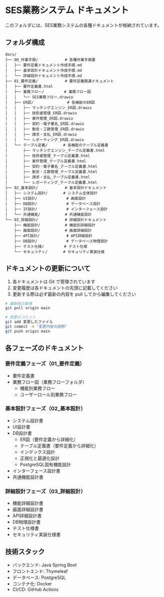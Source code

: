 # SES業務システム ドキュメント

このフォルダには、SES業務システムの各種ドキュメントが格納されています。

## フォルダ構成

```
docs/
├── 00_作業手順/            # 各種作業手順書
│   ├── 要件定義ドキュメント作成手順.md
│   ├── 基本設計ドキュメント作成手順.md
│   └── 詳細設計ドキュメント作成手順.md
├── 01_要件定義/            # 要件定義関連ドキュメント
│   ├── 要件定義書.html
│   ├── 業務フロー/         # 業務フロー図
│   │   └── SES業務フロー.drawio
│   ├── ER図/               # 各機能のER図
│   │   ├── マッチングエンジン_ER図.drawio
│   │   ├── 技術者管理_ER図.drawio
│   │   ├── 案件管理_ER図.drawio
│   │   ├── 契約・電子署名_ER図.drawio
│   │   ├── 勤怠・工数管理_ER図.drawio
│   │   ├── 請求・支払_ER図.drawio
│   │   └── レポーティング_ER図.drawio
│   └── テーブル定義/       # 各機能のテーブル定義書
│       ├── マッチングエンジン_テーブル定義書.html
│       ├── 技術者管理_テーブル定義書.html
│       ├── 案件管理_テーブル定義書.html
│       ├── 契約・電子署名_テーブル定義書.html
│       ├── 勤怠・工数管理_テーブル定義書.html
│       ├── 請求・支払_テーブル定義書.html
│       └── レポーティング_テーブル定義書.html
├── 02_基本設計/            # 基本設計ドキュメント
│   ├── システム設計/       # システム全体設計
│   ├── UI設計/             # 画面設計
│   ├── DB設計/             # データベース設計
│   ├── IF設計/             # インターフェース設計
│   └── 共通機能/           # 共通機能設計
└── 03_詳細設計/            # 詳細設計ドキュメント
    ├── 機能設計/           # 機能別詳細設計
    ├── 画面設計/           # 画面詳細設計
    ├── API設計/            # API詳細設計
    ├── DB設計/             # データベース物理設計
    ├── テスト仕様/         # テスト仕様
    └── セキュリティ/       # セキュリティ実装仕様
```

## ドキュメントの更新について

1. 各ドキュメントは Git で管理されています
2. 変更履歴は各ドキュメントの先頭に記載してください
3. 更新する際は必ず最新の内容を pull してから編集してください

```bash
# 最新版の取得
git pull origin main

# 変更のコミット
git add 変更したファイル
git commit -m "変更内容の説明"
git push origin main
```

## 各フェーズのドキュメント

### 要件定義フェーズ（01_要件定義）
- 要件定義書
- 業務フロー図（業務フローフォルダ）
  - 機能別業務フロー
  - ユーザーロール別業務フロー

### 基本設計フェーズ（02_基本設計）
- システム設計書
- UI設計書
- DB設計書
  - ER図（要件定義から詳細化）
  - テーブル定義書（要件定義から詳細化）
  - インデックス設計
  - 正規化と最適化設計
  - PostgreSQL固有機能設計
- インターフェース設計書
- 共通機能設計書

### 詳細設計フェーズ（03_詳細設計）
- 機能詳細設計書
- 画面詳細設計書
- API詳細設計書
- DB物理設計書
- テスト仕様書
- セキュリティ実装仕様書

## 技術スタック

- バックエンド: Java Spring Boot
- フロントエンド: Thymeleaf
- データベース: PostgreSQL
- コンテナ化: Docker
- CI/CD: GitHub Actions